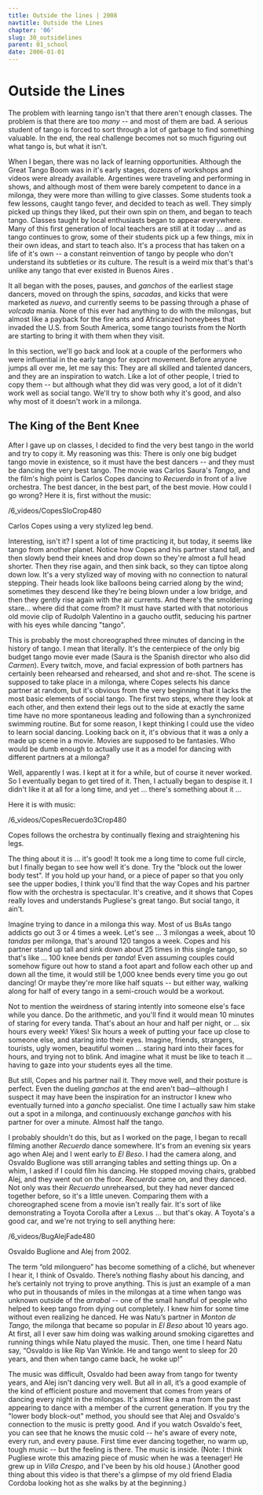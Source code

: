 ```yaml
---
title: Outside the lines | 2008
navtitle: Outside the Lines
chapter: '06'
slug: 30_outsidelines
parent: 01_school
date: 2006-01-01
---
```


# Outside the Lines

The problem with learning tango isn't that there aren't enough classes. The problem is that there are too _many_ -- and most of them are bad. A serious student of tango is forced to sort through a lot of garbage to find something valuable. In the end, the real challenge becomes not so much figuring out what tango is, but what it isn't.

When I began, there was no lack of learning opportunities. Although the Great Tango Boom was in it's early stages, dozens of workshops and videos were already available. Argentines were traveling and performing in shows, and although most of them were barely competent to dance in a milonga, they were more than willing to give classes. Some students took a few lessons, caught tango fever, and decided to teach as well. They simply picked up things they liked, put their own spin on them, and began to teach tango. Classes taught by local enthusiasts began to appear everywhere. Many of this first generation of local teachers are still at it today ... and as tango continues to grow, some of their students pick up a few things, mix in their own ideas, and start to teach also. It's a process that has taken on a life of it's own -- a constant reinvention of tango by people who don't understand its subtleties or its culture. The result is a weird mix that's that's unlike any tango that ever existed in Buenos Aires .

It all began with the poses, pauses, and _ganchos_ of the earliest stage dancers, moved on through the spins, _sacadas_, and kicks that were marketed as _nuevo_, and currently seems to be passing through a phase of _volcada_ mania. None of this ever had anything to do with the milongas, but almost like a payback for the fire ants and Africanized honeybees that invaded the U.S. from South America, some tango tourists from the North are starting to bring it with them when they visit.

In this section, we'll go back and look at a couple of the performers who were influential in the early tango for export movement. Before anyone jumps all over me, let me say this: They are all skilled and talented dancers, and they are an inspiration to watch. Like a lot of other people, I tried to copy them -- but although what they did was very good, a lot of it didn't work well as social tango. We'll try to show both why it's good, and also why most of it doesn't work in a milonga.

## The King of the Bent Knee

After I gave up on classes, I decided to find the very best tango in the world and try to copy it. My reasoning was this: There is only one big budget tango movie in existence, so it must have the best dancers -- and they must be dancing the very best tango. The movie was Carlos Saura's _Tango_, and the film's high point is Carlos Copes dancing to _Recuerdo_ in front of a live orchestra. The best dancer, in the best part, of the best movie. How could I go wrong? Here it is, first without the music:

/6_videos/CopesSloCrop480

Carlos Copes using a very stylized leg bend.

Interesting, isn't it?  I spent a lot of time practicing it, but today, it seems like tango from another planet. Notice how Copes and his partner stand tall, and then slowly bend their knees and drop down so they're almost a full head shorter. Then they rise again, and then sink back, so they can tiptoe along down low. It's a very stylized way of moving with no connection to natural stepping. Their heads look like balloons being carried along by the wind; sometimes they descend like they're being blown under a low bridge, and then they gently rise again with the air currents. And there's the smoldering stare... where did that come from?  It must have started with that notorious old movie clip of Rudolph Valentino in a gaucho outfit, seducing his partner with his eyes while dancing "tango".

This is probably the most choreographed three minutes of dancing in the history of tango. I mean that literally. It's the centerpiece of the only big budget tango movie ever made (Saura is the Spanish director who also did _Carmen_). Every twitch, move, and facial expression of both partners has certainly been rehearsed and rehearsed, and shot and re-shot. The scene is supposed to take place in a milonga, where Copes selects his dance partner at random, but it's obvious from the very beginning that it lacks the most basic elements of social tango. The first two steps, where they look at each other, and then extend their legs out to the side at exactly the same time have no more spontaneous leading and following than a synchronized swimming routine. But for some reason, I kept thinking I could use the video to learn social dancing. Looking back on it, it's obvious that it was a only a made up scene in a movie. Movies are supposed to be fantasies. Who would be dumb enough to actually use it as a model for dancing with different partners at a milonga?

Well, apparently I was. I kept at it for a while, but of course it never worked. So I eventually began to get tired of it. Then, I actually began to despise it. I didn't like it at all for a long time, and yet ... there's something about it ...

Here it is with music:

/6_videos/CopesRecuerdo3Crop480

Copes follows the orchestra by continually flexing and straightening his legs.

The thing about it is ... it's good! It took me a long time to come full circle, but I finally began to see how well it's done. Try the "block out the lower body test". If you hold up your hand, or a piece of paper so that you only see the upper bodies, I think you'll find that the way Copes and his partner flow with the orchestra is spectacular. It's creative, and it shows that Copes really loves and understands Pugliese's great tango. But social tango, it ain't.

Imagine trying to dance in a milonga this way. Most of us BsAs tango addicts go out 3 or 4 times a week. Let's see ... 3 milongas a week, about 10 _tandas_ per milonga, that's around 120 tangos a week. Copes and his partner stand up tall and sink down about 25 times in this single tango, so that's like ... 100 knee bends per _tanda_! Even assuming couples could somehow figure out how to stand a foot apart and follow each other up and down all the time, it would still be 1,000 knee bends every time you go out dancing! Or maybe they're more like half squats -- but either way, walking along for half of every tango in a semi-crouch would be a workout.

Not to mention the weirdness of staring intently into someone else's face while you dance. Do the arithmetic, and you'll find it would mean 10 minutes of staring for every tanda. That's about an hour and half per night, or ... six hours every week! Yikes! Six hours a week of putting your face up close to someone else, and staring into their eyes. Imagine, friends, strangers, tourists, ugly women, beautiful women ... staring hard into their faces for hours, and trying not to blink. And imagine what it must be like to teach it ... having to gaze into your students eyes all the time.

But still, Copes and his partner nail it. They move well, and their posture is perfect. Even the dueling _ganchos_ at the end aren't bad—although I suspect it may have been the inspiration for an instructor I knew who eventually turned into a _gancho_ specialist. One time I actually saw him stake out a spot in a milonga, and continuously exchange _ganchos_ with his partner for over a minute. Almost half the tango.

I probably shouldn't do this, but as I worked on the page, I began to recall filming another _Recuerdo_ dance somewhere. It's from an evening six years ago when Alej and I went early to _El Beso_. I had the camera along, and Osvaldo Buglione was still arranging tables and setting things up. On a whim, I asked if I could film his dancing. He stopped moving chairs, grabbed Alej, and they went out on the floor. _Recuerdo_ came on, and they danced. Not only was their _Recuerdo_ unrehearsed, but they had never danced together before, so it's a little uneven. Comparing them with a choreographed scene from a movie isn't really fair. It's sort of like demonstrating a Toyota Corolla after a Lexus ... but that's okay. A Toyota's a good car, and we're not trying to sell anything here:

/6_videos/BugAlejFade480

Osvaldo Buglione and Alej from 2002.

The term “old milonguero” has become something of a cliché, but whenever I hear it, I think of Osvaldo. There’s nothing flashy about his dancing, and he’s certainly not trying to prove anything. This is just an example of a man who put in thousands of miles in the milongas at a time when tango was unknown outside of the _arrabal_ -- one of the small handful of people who helped to keep tango from dying out completely. I knew him for some time without even realizing he danced. He was Natu’s partner in _Monton de Tango,_ the milonga that became so popular in _El Beso_ about 10 years ago. At first, all I ever saw him doing was walking around smoking cigarettes and running things while Natu played the music. Then, one time I heard Natu say, “Osvaldo is like Rip Van Winkle. He and tango went to sleep for 20 years, and then when tango came back, he woke up!”

The music was difficult, Osvaldo had been away from tango for twenty years, and Alej isn't dancing very well. But all in all, it’s a good example of the kind of efficient posture and movement that comes from years of dancing every night in the milongas. It's almost like a man from the past appearing to dance with a member of the current generation. If you try the "lower body block-out" method, you should see that Alej and Osvaldo's connection to the music is pretty good. And if you watch Osvaldo's feet, you can see that he knows the music cold -- he's aware of every note, every run, and every pause. First time ever dancing together, no warm up, tough music -- but the feeling is there. The music is inside. (Note: I think Pugliese wrote this amazing piece of music when he was a teenager! He grew up in _Villa Crespo_, and I've been by his old house.) (Another good thing about this video is that there's a glimpse of my old friend Eladia Cordoba looking hot as she walks by at the beginning.)

